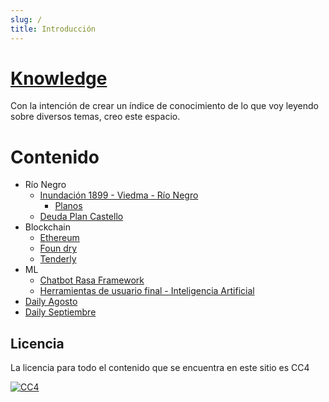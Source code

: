 ```yaml
---
slug: /
title: Introducción
---
```


# [Knowledge](https://wiki.julianmurphy.ar)

Con la intención de crear un índice de conocimiento de lo que voy leyendo sobre diversos temas, creo este espacio.

# Contenido
- Río Negro
	- [Inundación 1899 - Viedma - Río Negro](./argentina/historico/viedma/inundacion-1899)
		- [Planos](./argentina/historico/viedma/inundacion-1899/planos-inundacion-1899.md)
	- [Deuda Plan Castello](./argentina/rio-negro/deuda-castello.md)
- Blockchain
	- [Ethereum](./blockchain/ethereum/ethereum.md)
	- [Foun dry](./blockchain/tools/foundry/foundry.md)
	- [Tenderly](./blockchain/tools/tenderly/tenderly.md)
- ML
	- [Chatbot Rasa Framework](./artificial-intelligence/rasa/rasa.md)
	- [Herramientas de usuario final - Inteligencia Artificial](./artificial-intelligence/tools.md)
- [Daily Agosto](./daily/2023/2023-Aug.md)
- [Daily Septiembre](./daily/2023/2023-Sep.md)

## Licencia
La licencia para todo el contenido que se encuentra en este sitio es CC4

[![CC4](https://img.shields.io/badge/license-CC4-0a0a0a.svg?style=flat&colorA=0a0a0a)](https://creativecommons.org/licenses/by/4.0/) 
